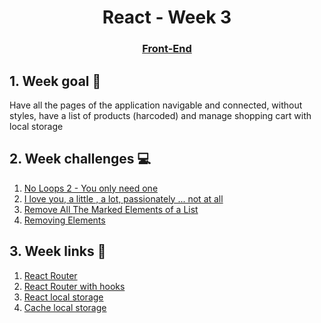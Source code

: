 <h1 align="center">React - Week 3</h1>
<h3 align="center"><a href="https://www.techopedia.com/definition/29569/front-end-developer" target="_blank">Front-End</a></h3>

## 1. Week goal 🏁
<p>Have all the pages of the application navigable and connected, without styles, have a list of products (harcoded) and manage shopping cart with local storage</p>

## 2. Week challenges 💻
1. [No Loops 2 - You only need one](https://www.codewars.com/kata/57cc40b2f8392dbf2a0003ce/train/javascript)
2. [I love you, a little , a lot, passionately ... not at all](https://www.codewars.com/kata/57f24e6a18e9fad8eb000296)
3. [Remove All The Marked Elements of a List](https://www.codewars.com/kata/563089b9b7be03472d00002b)
4. [Removing Elements](https://www.codewars.com/kata/5769b3802ae6f8e4890009d2)

## 3. Week links 🔗
1. [React Router](https://www.youtube.com/watch?v=Law7wfdg_ls)
2. [React Router with hooks](https://www.youtube.com/watch?v=CZeulkp1ClA)
3. [React local storage](https://www.youtube.com/watch?v=kQKs7o-X0zc)
4. [Cache local storage](https://www.youtube.com/watch?v=cF2lQ_gZeA8&list=PLC3y8-rFHvwisvxhZ135pogtX7_Oe3Q3A)